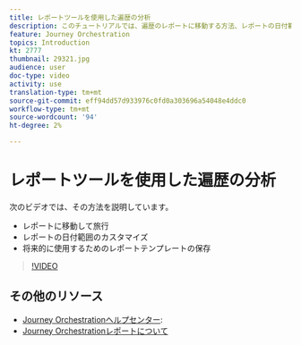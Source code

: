 ```yaml
---
title: レポートツールを使用した遍歴の分析
description: このチュートリアルでは、遍歴のレポートに移動する方法、レポートの日付範囲をカスタマイズする方法、および将来的に使用するためにレポートテンプレートを保存する方法について説明します。
feature: Journey Orchestration
topics: Introduction
kt: 2777
thumbnail: 29321.jpg
audience: user
doc-type: video
activity: use
translation-type: tm+mt
source-git-commit: eff94dd57d933976c0fd0a303696a54048e4ddc0
workflow-type: tm+mt
source-wordcount: '94'
ht-degree: 2%

---
```



# レポートツールを使用した遍歴の分析

次のビデオでは、その方法を説明しています。

* レポートに移動して旅行
* レポートの日付範囲のカスタマイズ
* 将来的に使用するためのレポートテンプレートの保存

>[!VIDEO](https://video.tv.adobe.com/v/29321?quality=12)

## その他のリソース

* [Journey Orchestrationヘルプセンター](https://docs.adobe.com/content/help/en/journeys/using/journey-orchestration-home.html):
* [Journey Orchestrationレポートについて](https://docs.adobe.com/content/help/en/journeys/using/journey-reports/about-journey-reports.html)
